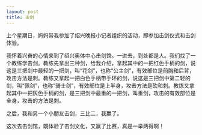 ```yaml
---
layout: post
title: 击剑
---
```



上个星期日，妈妈带我参加了绍兴晚报小记者组织的活动，即参加击剑仪式和击剑体验。

我怀着兴奋的心情来到了绍兴奥体中心击剑馆。一进去，到处都是人。我们找了一个教练学击剑。教练先拿出三种剑，给我介绍，拿起其中的一把红色手柄的剑，说这是三把剑中最轻的一把剑，叫“花剑”，也称“公主剑”，有效部位是前胸和后背，攻击方法是刺。教练又拿起一把白色手柄带手环的剑，说这是三把剑中第二轻的剑，叫“佩剑”，也称“骑士剑”，有效部位是上半身，攻击方法是砍和刺。教练又拿起其中一把灰色手柄的剑，是三把剑中最重的一把剑，叫重剑，攻击的有效部位是全身，攻击的方法是刺。

之后，我和另一个小朋友击剑，三比二，我赢了。

这次去击剑馆，既体验了击剑文化，又赢了比赛，真是一举两得啊！

